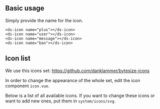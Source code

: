 ## Basic usage

Simply provide the name for the icon.

```
<ds-icon name="plus"></ds-icon>
<ds-icon name="user"></ds-icon>
<ds-icon name="message"></ds-icon>
<ds-icon name="ban"></ds-icon>
```

## Icon list

We use this icons set: https://github.com/danklammer/bytesize-icons

In order to change the appearance of the whole set, edit the icon component `icon.vue`.

Below is a list of all available icons. If you want to change these icons or want to add new ones, put them in `system/icons/svg`.

<icon-list></icon-list>